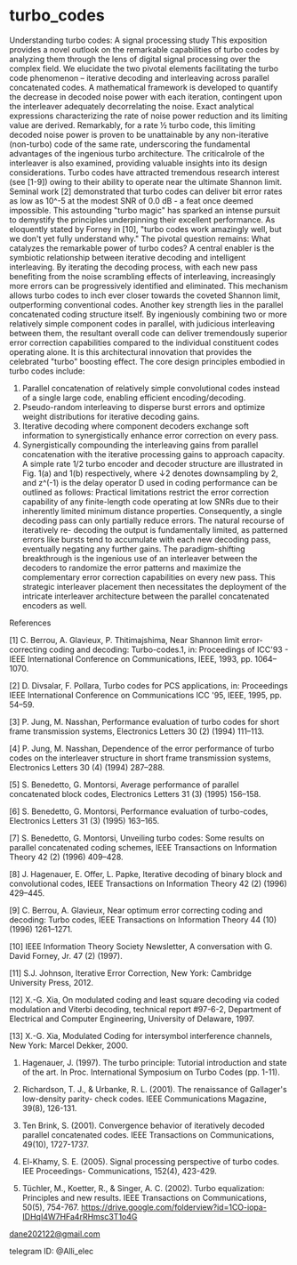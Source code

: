 # turbo_codes
Understanding turbo codes: A signal processing study
This exposition provides a novel outlook on the remarkable 
capabilities of turbo codes by analyzing them through the lens 
of digital signal processing over the complex field. We elucidate 
the two pivotal elements facilitating the turbo code 
phenomenon – iterative decoding and interleaving across 
parallel concatenated codes. A mathematical framework is 
developed to quantify the decrease in decoded noise power 
with each iteration, contingent upon the interleaver adequately 
decorrelating the noise. Exact analytical expressions 
characterizing the rate of noise power reduction and its limiting 
value are derived. Remarkably, for a rate ½ turbo code, this 
limiting decoded noise power is proven to be unattainable by 
any non-iterative (non-turbo) code of the same rate, 
underscoring the fundamental advantages of the ingenious 
turbo architecture. The criticalrole of the interleaver is also 
examined, providing valuable insights into its design 
considerations.
Turbo codes have attracted tremendous research interest 
(see [1-9]) owing to their ability to operate near the 
ultimate Shannon limit. Seminal work [2] demonstrated 
that turbo codes can deliver bit error rates as low as 10^-5 
at the modest SNR of 0.0 dB - a feat once deemed 
impossible. This astounding "turbo magic" has sparked an 
intense pursuit to demystify the principles underpinning 
their excellent performance. As eloquently stated by 
Forney in [10], "turbo codes work amazingly well, but we 
don't yet fully understand why." The pivotal question 
remains: What catalyzes the remarkable power of turbo 
codes?
A central enabler is the symbiotic relationship between 
iterative decoding and intelligent interleaving. By iterating 
the decoding process, with each new pass benefiting from 
the noise scrambling effects of interleaving, increasingly 
more errors can be progressively identified and eliminated. 
This mechanism allows turbo codes to inch ever closer 
towards the coveted Shannon limit, outperforming 
conventional codes. 
Another key strength lies in the parallel concatenated 
coding structure itself. By ingeniously combining two or more relatively simple component codes in parallel, with 
judicious interleaving between them, the resultant overall 
code can deliver tremendously superior error correction 
capabilities compared to the individual constituent codes 
operating alone. It is this architectural innovation that 
provides the celebrated "turbo" boosting effect.
The core design principles embodied in turbo codes 
include:
1) Parallel concatenation of relatively simple convolutional 
codes instead of a single large code, enabling efficient 
encoding/decoding.
2) Pseudo-random interleaving to disperse burst errors 
and optimize weight distributions for iterative decoding 
gains.
3) Iterative decoding where component decoders 
exchange soft information to synergistically enhance error 
correction on every pass.
4) Synergistically compounding the interleaving gains from 
parallel concatenation with the iterative processing gains 
to approach capacity. 
A simple rate 1/2 turbo encoder and decoder structure are 
illustrated in Fig. 1(a) and 1(b) respectively, where ↓2 
denotes downsampling by 2, and z^(-1) is the delay 
operator D used in coding performance can be outlined as 
follows:
Practical limitations restrict the error correction capability 
of any finite-length code operating at low SNRs due to their inherently limited minimum distance properties. 
Consequently, a single decoding pass can only partially 
reduce errors. The natural recourse of iteratively re-
decoding the output is fundamentally limited, as patterned 
errors like bursts tend to accumulate with each new 
decoding pass, eventually negating any further gains. The 
paradigm-shifting breakthrough is the ingenious use of an 
interleaver between the decoders to randomize the error 
patterns and maximize the complementary error correction 
capabilities on every new pass. This strategic interleaver 
placement then necessitates the deployment of the 
intricate interleaver architecture between the parallel 
concatenated encoders as well.

References

[1] C. Berrou, A. Glavieux, P. Thitimajshima, Near Shannon limit error-correcting coding and 
decoding: Turbo-codes.1, in: Proceedings of ICC'93 - IEEE International
Conference on Communications, IEEE, 1993, pp. 1064–1070.

[2] D. Divsalar, F. Pollara, Turbo codes for PCS applications, in: Proceedings IEEE International 
Conference on Communications ICC '95, IEEE, 1995, pp. 54–59.

[3] P. Jung, M. Nasshan, Performance evaluation of turbo codes for short frame transmission 
systems, Electronics Letters 30 (2) (1994) 111–113.

[4] P. Jung, M. Nasshan, Dependence of the error performance of turbo codes on the 
interleaver structure in short frame transmission systems, Electronics Letters 30
(4) (1994) 287–288.

[5] S. Benedetto, G. Montorsi, Average performance of parallel concatenated block codes, 
Electronics Letters 31 (3) (1995) 156–158.

[6] S. Benedetto, G. Montorsi, Performance evaluation of turbo-codes, Electronics Letters 31 (3) 
(1995) 163–165.

[7] S. Benedetto, G. Montorsi, Unveiling turbo codes: Some results on parallel concatenated 
coding schemes, IEEE Transactions on Information Theory 42 (2) (1996)
409–428.

[8] J. Hagenauer, E. Offer, L. Papke, Iterative decoding of binary block and convolutional codes, 
IEEE Transactions on Information Theory 42 (2) (1996) 429–445.

[9] C. Berrou, A. Glavieux, Near optimum error correcting coding and decoding: Turbo codes, 
IEEE Transactions on Information Theory 44 (10) (1996) 1261–1271.

[10] IEEE Information Theory Society Newsletter, A conversation with G. David Forney, Jr. 47 (2) 
(1997).

[11] S.J. Johnson, Iterative Error Correction, New York: Cambridge University Press, 2012.

[12] X.-G. Xia, On modulated coding and least square decoding via coded modulation and 
Viterbi decoding, technical report #97-6-2, Department of Electrical and
Computer Engineering, University of Delaware, 1997.

[13] X.-G. Xia, Modulated Coding for intersymbol interference channels, New York: Marcel 
Dekker, 2000.

1. Hagenauer, J. (1997). The turbo principle: Tutorial introduction and state of the art. In Proc. 
International Symposium on Turbo Codes (pp. 1-11).

2. Richardson, T. J., & Urbanke, R. L. (2001). The renaissance of Gallager's low-density parity-
check codes. IEEE Communications Magazine, 39(8), 126-131.

3. Ten Brink, S. (2001). Convergence behavior of iteratively decoded parallel concatenated 
codes. IEEE Transactions on Communications, 49(10), 1727-1737.

4. El-Khamy, S. E. (2005). Signal processing perspective of turbo codes. IEE Proceedings-
Communications, 152(4), 423-429.

5. Tüchler, M., Koetter, R., & Singer, A. C. (2002). Turbo equalization: Principles and new results. 
IEEE Transactions on Communications, 50(5), 754-767.
https://drive.google.com/folderview?id=1CO-iopa-IDHqI4W7HFa4rRHmsc3T1o4G

dane202122@gmail.com

telegram ID: @Alli_elec

